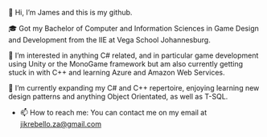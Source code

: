 👋 Hi, I’m James and this is my github.

🎓 Got my Bachelor of Computer and Information Sciences in Game Design and Development from the IIE at Vega School Johannesburg.

👀 I’m interested in anything C# related, and in particular game development using Unity or the MonoGame framework but am also currently getting stuck in with C++ and learning Azure and Amazon Web Services.

🌱 I’m currently expanding my C# and C++ repertoire, enjoying learning new design patterns and anything Object Orientated, as well as T-SQL.

- 📫 How to reach me: You can contact me on my email at jikrebello.za@gmail.com

<!---
Jikrebello/Jikrebello is a ✨ special ✨ repository because its `README.md` (this file) appears on your GitHub profile.
You can click the Preview link to take a look at your changes.
--->
